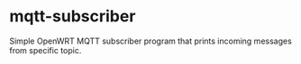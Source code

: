 # mqtt-subscriber
Simple OpenWRT MQTT subscriber program that prints incoming messages from specific topic.
